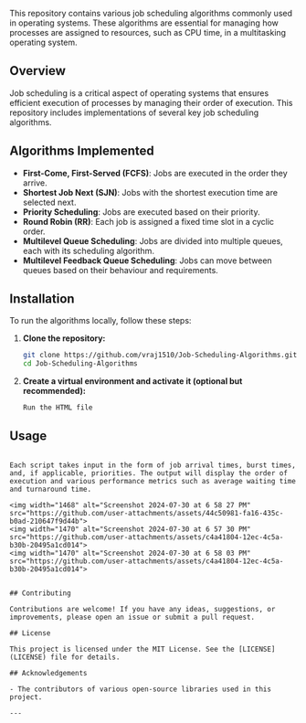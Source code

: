 
This repository contains various job scheduling algorithms commonly used in operating systems. These algorithms are essential for managing how processes are assigned to resources, such as CPU time, in a multitasking operating system.

## Overview

Job scheduling is a critical aspect of operating systems that ensures efficient execution of processes by managing their order of execution. This repository includes implementations of several key job scheduling algorithms.

## Algorithms Implemented

- **First-Come, First-Served (FCFS)**: Jobs are executed in the order they arrive.
- **Shortest Job Next (SJN)**: Jobs with the shortest execution time are selected next.
- **Priority Scheduling**: Jobs are executed based on their priority.
- **Round Robin (RR)**: Each job is assigned a fixed time slot in a cyclic order.
- **Multilevel Queue Scheduling**: Jobs are divided into multiple queues, each with its scheduling algorithm.
- **Multilevel Feedback Queue Scheduling**: Jobs can move between queues based on their behaviour and requirements.

## Installation

To run the algorithms locally, follow these steps:

1. **Clone the repository:**
   ```bash
   git clone https://github.com/vraj1510/Job-Scheduling-Algorithms.git
   cd Job-Scheduling-Algorithms

2. **Create a virtual environment and activate it (optional but recommended):**
   ```bash
   Run the HTML file

## Usage

```

Each script takes input in the form of job arrival times, burst times, and, if applicable, priorities. The output will display the order of execution and various performance metrics such as average waiting time and turnaround time.

<img width="1468" alt="Screenshot 2024-07-30 at 6 58 27 PM" src="https://github.com/user-attachments/assets/44c50981-fa16-435c-b0ad-210647f9d44b">
<img width="1470" alt="Screenshot 2024-07-30 at 6 57 30 PM" src="https://github.com/user-attachments/assets/c4a41804-12ec-4c5a-b30b-20495a1cd014">
<img width="1470" alt="Screenshot 2024-07-30 at 6 58 03 PM" src="https://github.com/user-attachments/assets/c4a41804-12ec-4c5a-b30b-20495a1cd014">


## Contributing

Contributions are welcome! If you have any ideas, suggestions, or improvements, please open an issue or submit a pull request.

## License

This project is licensed under the MIT License. See the [LICENSE](LICENSE) file for details.

## Acknowledgements

- The contributors of various open-source libraries used in this project.

---
